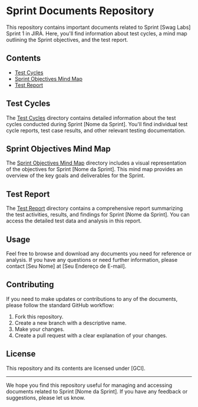 # Sprint Documents Repository

This repository contains important documents related to Sprint [Swag Labs] Sprint 1 in JIRA. Here, you'll find information about test cycles, a mind map outlining the Sprint objectives, and the test report.

## Contents

- [Test Cycles](./Test%20Cycles/)
- [Sprint Objectives Mind Map](./Sprint%20Objectives%20Mind%20Map/)
- [Test Report](./Test%20Report/)

## Test Cycles

The [Test Cycles](./Test%20Cycles/) directory contains detailed information about the test cycles conducted during Sprint [Nome da Sprint]. You'll find individual test cycle reports, test case results, and other relevant testing documentation.

## Sprint Objectives Mind Map

The [Sprint Objectives Mind Map](./Sprint%20Objectives%20Mind%20Map/) directory includes a visual representation of the objectives for Sprint [Nome da Sprint]. This mind map provides an overview of the key goals and deliverables for the Sprint.

## Test Report

The [Test Report](./Test%20Report/) directory contains a comprehensive report summarizing the test activities, results, and findings for Sprint [Nome da Sprint]. You can access the detailed test data and analysis in this report.

## Usage

Feel free to browse and download any documents you need for reference or analysis. If you have any questions or need further information, please contact [Seu Nome] at [Seu Endereço de E-mail].

## Contributing

If you need to make updates or contributions to any of the documents, please follow the standard GitHub workflow:

1. Fork this repository.
2. Create a new branch with a descriptive name.
3. Make your changes.
4. Create a pull request with a clear explanation of your changes.

## License

This repository and its contents are licensed under [GCI].

---

We hope you find this repository useful for managing and accessing documents related to Sprint [Nome da Sprint]. If you have any feedback or suggestions, please let us know.

